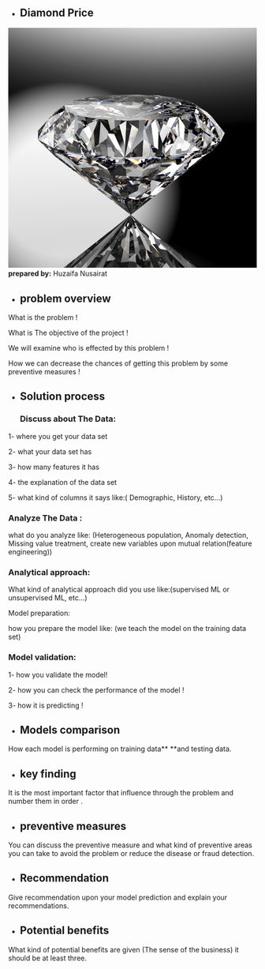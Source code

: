 - ## Diamond Price
![alt text](https://github.com/Huzaifa-Nusairat/Diamonds-Price/blob/master/Images/diamond-background.jpg?raw=true)
**prepared by:** Huzaifa Nusairat

- ## problem overview

What is the problem !

What is The objective of the project !

We will examine who is effected by this problem !

How we can decrease the chances of getting this problem by some
preventive measures !

- ## Solution process

   ### Discuss about The Data:

 1- where you get your data set

2- what your data set has

3- how many features it has

4- the explanation of the data set

5- what kind of columns it says like:( Demographic, History, etc…)

   ### Analyze The Data :

what do you analyze like: (Heterogeneous population, Anomaly detection,
Missing value treatment, create new variables upon mutual
relation(feature engineering))

   ### Analytical approach:

What kind of analytical approach did you use like:(supervised ML or
unsupervised ML, etc...)

Model preparation:

how you prepare the model like: (we teach the model on the training data
set)

   ### Model validation:

1- how you validate the model!

2- how you can check the performance of the model !

3- how it is predicting !

- ## Models comparison

How each model is performing on training data** **and testing data.

- ## key finding

It is the most important factor that influence through the problem and
number them in order .

- ## preventive measures

You can discuss the preventive measure and what kind of preventive areas
you can take to avoid the problem or reduce the disease or fraud
detection.

- ## Recommendation

Give recommendation upon your model prediction and explain your
recommendations.

- ## Potential benefits

What kind of potential benefits are given (The sense of the business) it
should be at least three.